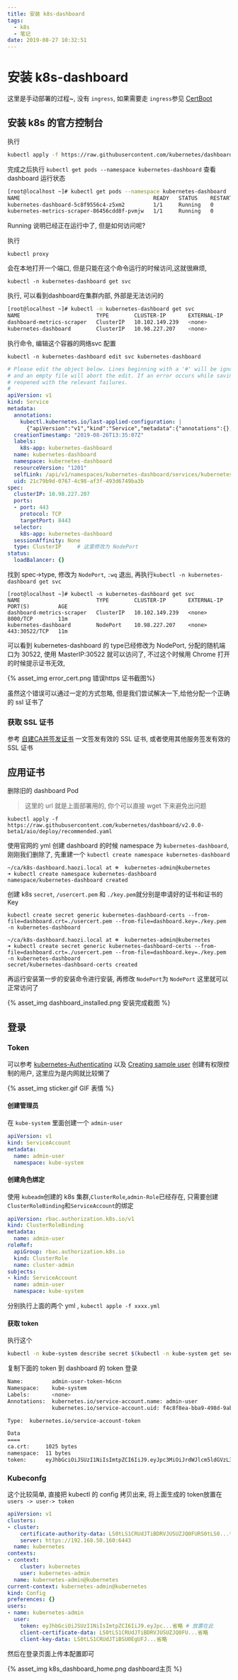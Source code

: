 ```yaml
---
title: 安装 k8s-dashboard
tags:
  - k8s
  - 笔记
date: 2019-08-27 10:32:51
---
```



# 安装 k8s-dashboard

这里是手动部署的过程~, 没有 `ingress`, 如果需要走 `ingress`参见 [CertBoot](///)



## 安装 k8s 的官方控制台

 执行

```sh
kubectl apply -f https://raw.githubusercontent.com/kubernetes/dashboard/v2.0.0-beta1/aio/deploy/recommended.yaml
```

完成之后执行 `kubectl get pods --namespace kubernetes-dashboard` 查看 dashboard 运行状态

```sh
[root@localhost ~]# kubectl get pods --namespace kubernetes-dashboard
NAME                                          READY   STATUS    RESTARTS   AGE
kubernetes-dashboard-5c8f9556c4-z5xm2         1/1     Running   0          97s
kubernetes-metrics-scraper-86456cdd8f-pvmjw   1/1     Running   0          97s
```

Running 说明已经正在运行中了, 但是如何访问呢?

执行

```
kubectl proxy
```

会在本地打开一个端口, 但是只能在这个命令运行的时候访问,这就很麻烦,

```
kubectl -n kubernetes-dashboard get svc
```
 执行, 可以看到dashboard在集群内部, 外部是无法访问的
```sh
[root@localhost ~]# kubectl -n kubernetes-dashboard get svc
NAME                        TYPE        CLUSTER-IP       EXTERNAL-IP   PORT(S)    AGE
dashboard-metrics-scraper   ClusterIP   10.102.149.239   <none>        8000/TCP   8m20s
kubernetes-dashboard        ClusterIP   10.98.227.207    <none>        443/TCP    8m20s
```
执行命令, 编辑这个容器的网络svc 配置
```
kubectl -n kubernetes-dashboard edit svc kubernetes-dashboard
```

```yaml
# Please edit the object below. Lines beginning with a '#' will be ignored,
# and an empty file will abort the edit. If an error occurs while saving this file will be
# reopened with the relevant failures.
#
apiVersion: v1
kind: Service
metadata:
  annotations:
    kubectl.kubernetes.io/last-applied-configuration: |
      {"apiVersion":"v1","kind":"Service","metadata":{"annotations":{},"labels":{"k8s-app":"kubernetes-dashboard"},"name":"kubernetes-dashboard","namespace":"kubernetes-dashboard"},"spec":{"ports":[{"port":443,"targetPort":8443}],"selector":{"k8s-app":"kubernetes-dashboard"}}}
  creationTimestamp: "2019-08-26T13:35:07Z"
  labels:
    k8s-app: kubernetes-dashboard
  name: kubernetes-dashboard
  namespace: kubernetes-dashboard
  resourceVersion: "1201"
  selfLink: /api/v1/namespaces/kubernetes-dashboard/services/kubernetes-dashboard
  uid: 21c79b9d-0767-4c98-af3f-493d6749ba3b
spec:
  clusterIP: 10.98.227.207
  ports:
  - port: 443
    protocol: TCP
    targetPort: 8443
  selector:
    k8s-app: kubernetes-dashboard
  sessionAffinity: None
  type: ClusterIP     # 这里修改为 NodePort
status: 
  loadBalancer: {}
```

找到 spec->type, 修改为 `NodePort`, `:wq` 退出, 再执行`kubectl -n kubernetes-dashboard get svc`

```
[root@localhost ~]# kubectl -n kubernetes-dashboard get svc
NAME                        TYPE        CLUSTER-IP       EXTERNAL-IP   PORT(S)         AGE
dashboard-metrics-scraper   ClusterIP   10.102.149.239   <none>        8000/TCP        11m
kubernetes-dashboard        NodePort    10.98.227.207    <none>        443:30522/TCP   11m
```

可以看到 kubernetes-dashboard  的 type已经修改为 NodePort, 分配的随机端口为 30522, 使用 MasterIP:30522 就可以访问了, 不过这个时候用 Chrome 打开的时候提示证书无效, 

{% asset_img error_cert.png 错误https 证书截图%}

虽然这个错误可以通过一定的方式忽略, 但是我们尝试解决一下,给他分配一个正确的 ssl 证书了



### 获取 SSL 证书

参考 [自建CA并签发证书](/2019/08/29/自建CA并签发证书/)  一文签发有效的 SSL 证书, 或者使用其他服务签发有效的 SSL 证书



## 应用证书


删除旧的 dashboard Pod
> 这里的 url 就是上面部署用的, 你个可以直接 wget 下来避免出问题
```
kubectl apply -f https://raw.githubusercontent.com/kubernetes/dashboard/v2.0.0-beta1/aio/deploy/recommended.yaml
```



<div style="display:none">
  运行 `kubectl get secret -n kubernetes-dashboard`, 查看 `kubernetes-dashboard-certs `是否存在, 如果存在的话, 先删除

```sh
~/ca/k8s-dashboard.haozi.local at ☸️  kubernetes-admin@kubernetes
➜ kubectl get secret -n kubernetes-dashboard
NAME                               TYPE                                  DATA   AGE
default-token-4h5q8                kubernetes.io/service-account-token   3      2d19h
kubernetes-dashboard-certs         Opaque                                0      2d19h
kubernetes-dashboard-csrf          Opaque                                1      2d19h
kubernetes-dashboard-key-holder    Opaque                                2      2d19h
kubernetes-dashboard-token-gljs5   kubernetes.io/service-account-token   3      2d19h
```

这里已经有了, 执行`kubectl delete secret kubernetes-dashboard-certs -n kubernetes-dashboard` 删除原来的

```sh
~/ca/k8s-dashboard.haozi.local at ☸️  kubernetes-admin@kubernetes
➜ kubectl delete secret kubernetes-dashboard-certs -n kubernetes-dashboard
secret "kubernetes-dashboard-certs" deleted
```
</div>



使用官网的 yml 创建 dashboard 的时候 namespace 为 `kubernetes-dashboard`, 刚刚我们删除了, 先重建一个 `kubectl create namespace kubernetes-dashboard`

```
~/ca/k8s-dashboard.haozi.local at ☸️  kubernetes-admin@kubernetes
➜ kubectl create namespace kubernetes-dashboard
namespace/kubernetes-dashboard created
```



创建 k8s `secret`,  `/usercert.pem` 和 `./key.pem`就分别是申请好的证书和证书的 Key

```
kubectl create secret generic kubernetes-dashboard-certs --from-file=dashboard.crt=./usercert.pem --from-file=dashboard.key=./key.pem  -n kubernetes-dashboard
```

```
~/ca/k8s-dashboard.haozi.local at ☸️  kubernetes-admin@kubernetes
➜ kubectl create secret generic kubernetes-dashboard-certs --from-file=dashboard.crt=./usercert.pem --from-file=dashboard.key=./key.pem  -n kubernetes-dashboard
secret/kubernetes-dashboard-certs created
```

再运行安装第一步的安装命令进行安装, 再修改 `NodePort`为 `NodePort` 这里就可以正常访问了

{% asset_img dashboard_installed.png 安装完成截图 %}





## 登录

### Token

可以参考 [kubernetes-Authenticating](https://kubernetes.io/docs/reference/access-authn-authz/authentication/) 以及 [Creating sample user](https://github.com/kubernetes/dashboard/wiki/Creating-sample-user) 创建有权限控制的用户, 这里应为是内网就比较懒了

{% asset_img sticker.gif GIF 表情 %}



#### 创建管理员

在  `kube-system` 里面创建一个 `admin-user`

```yaml
apiVersion: v1
kind: ServiceAccount
metadata:
  name: admin-user
  namespace: kube-system
```

#### 创建角色绑定

使用 `kubeadm`创建的 k8s 集群,`ClusterRole`,`admin-Role`已经存在, 只需要创建 `ClusterRoleBinding`和`ServiceAccount`的绑定

```yaml
apiVersion: rbac.authorization.k8s.io/v1
kind: ClusterRoleBinding
metadata:
  name: admin-user
roleRef:
  apiGroup: rbac.authorization.k8s.io
  kind: ClusterRole
  name: cluster-admin
subjects:
- kind: ServiceAccount
  name: admin-user
  namespace: kube-system
```

分别执行上面的两个 yml ,  `kubectl apple -f xxxx.yml`

#### 获取 token

执行这个

```sh
kubectl -n kube-system describe secret $(kubectl -n kube-system get secret | grep admin-user | awk '{print $1}')
```

复制下面的 token 到 dashboard 的 token 登录

```sh
Name:         admin-user-token-h6cnn
Namespace:    kube-system
Labels:       <none>
Annotations:  kubernetes.io/service-account.name: admin-user
              kubernetes.io/service-account.uid: f4c8f8ea-bba9-498d-9ab6-8ad3ec27a465

Type:  kubernetes.io/service-account-token

Data
====
ca.crt:     1025 bytes
namespace:  11 bytes
token:      eyJhbGciOiJSUzI1NiIsImtpZCI6IiJ9.eyJpc3MiOiJrdWJlcm5ldGVzL3NlcnZpY2VhY2NvdW50Iiwia3ViZXJuZXRlcy5pby9zZXJ2aWNlYWNjb3VudC9uYW1lc3BhY2UiOiJrdWJlLXN5c3RlbSIsImt1YmVybmV0ZXMuaW8vc2VydmljZWFjY291bnQvc2VjcmV0Lm5hbWUiOiJhZG1pbi11c2VyLXRva2VuLWg2Y25uIiwia3ViZXJuZXRlcy5pby9zZXJ2aWNlYWNjb3VudC9zZXJ2aWNlLWFjY1bnQubmFtZSI6ImFkbWluLXVzZXIiLCJrdWJlcm5ldGVzLmlvL3NlcnZpY2VhY2NvdW50L3NlcnZpY2UtYWNjb3VudC51aWQiOiJmNGM4ZjhlYS1iYmE5LTQ5OGQtOWFiNi04YWQzZWMyN2E0NjUiLCJzdWIiOiJzeXN0Z2VydmljZWFjY291bnQ6a3ViZS1zeXN0ZW06YWRtaW4tdXNlciJ9.OTi_rSXKT_d4V3NCPMi7tTuAyuzn9qlsX7lSz7sLNplNbUgezp39eotnhMM4k34KA2CkVj5UKyqwg8BMlouBk1jUYJfo5IuCJPoHvG11iHSTclJFrzJhYB_lZsoKplofSfhyzhzIXzEv2F4M5OF-lDuZGAvkMdwDXcdYiabf57VOELzjNa_e5_xbBrFCGyM7P5RrbULG4QpiLambW0cS1BuaGnT0C5lDIY5Hx9NxFJ7U-j9td_5ZhcAAe8sqmg7pKTQHFTgf-7796fgQGR7tw77z9kZY5t3Ut6_qp5VjTSCVSjPbmthD1JpEyQCqygH7fmAjIuQc7Qw3Dl0bSL9MTw
```



### Kubeconfg 

这个比较简单, 直接把 kubectl 的 config 拷贝出来, 将上面生成的 token放置在 `users -> user-> token`

```yaml
apiVersion: v1
clusters:
- cluster:
    certificate-authority-data: LS0tLS1CRUdJTiBDRVJUSUZJQ0FURS0tLS0...省略
    server: https://192.168.50.160:6443
  name: kubernetes
contexts:
- context:
    cluster: kubernetes
    user: kubernetes-admin
  name: kubernetes-admin@kubernetes
current-context: kubernetes-admin@kubernetes
kind: Config
preferences: {}
users:
- name: kubernetes-admin
  user:
    token: eyJhbGciOiJSUzI1NiIsImtpZCI6IiJ9.eyJpc...省略 # 放置在此
    client-certificate-data: LS0tLS1CRUdJTiBDRVJUSUZJQ0FU...省略
    client-key-data: LS0tLS1CRUdJTiBSU0EgUFJ...省略
```



然后在登录页面上传本配置即可

{% asset_img k8s_dashboard_home.png dashboard主页 %}

